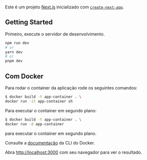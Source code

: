 Este é um projeto [Next.js](https://nextjs.org/) inicializado com [`create-next-app`](https://github.com/vercel/next.js/tree/canary/packages/create-next-app).

## Getting Started

Primeiro, execute o servidor de desenvolvimento.

```bash
npm run dev
# or
yarn dev
# or
pnpm dev
```

## Com Docker

Para rodar o container da aplicação rode os seguintes comandos:

```bash
$ docker build -t app-container . \
docker run -it app-container sh
```

Para executar o container em segundo plano:

```bash
$ docker build -t app-container . \
docker run -d app-container
```

para executar o container em segundo plano.

Consulte a [documentação](https://docs.docker.com/reference/cli/docker/) da CLI do Docker.

Abra [http://localhost:3000](http://localhost:3000) com seu navegador para ver o resultado.
